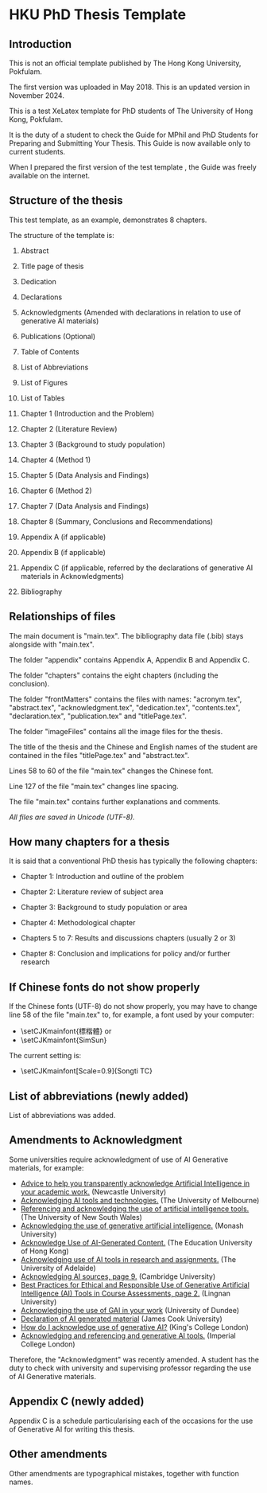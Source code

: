 # HKU PhD Thesis Template

## Introduction

This is not an official template published by The Hong Kong University, Pokfulam.

The first version was uploaded in May 2018. This is an updated version in November 2024.

This is a test XeLatex template for PhD students of The University of Hong Kong, Pokfulam.

It is the duty of a student to check the Guide for MPhil and PhD Students for Preparing and Submitting Your Thesis. This Guide is now available only to current students.

When I prepared the first version of the test template , the Guide was freely available on the internet.

## Structure of the thesis

This test template, as an example, demonstrates 8 chapters.

The structure of the template is:

  1. Abstract

  1. Title page of thesis

  1. Dedication

  1. Declarations

  1. Acknowledgments (Amended with declarations in relation to use of generative AI materials)

  1. Publications (Optional)

  1. Table of Contents
  
  1. List of Abbreviations

  1. List of Figures

  1. List of Tables

  1. Chapter 1 (Introduction and the Problem)

  1. Chapter 2 (Literature Review)

  1. Chapter 3 (Background to study population)

  1. Chapter 4 (Method 1)

  1. Chapter 5 (Data Analysis and Findings)

  1. Chapter 6 (Method 2)

  1. Chapter 7 (Data Analysis and Findings)
  
  1. Chapter 8 (Summary, Conclusions and Recommendations)

  1. Appendix A (if applicable)

  1. Appendix B (if applicable)
  
  1. Appendix C (if applicable, referred by the declarations of generative AI materials in Acknowledgments)

  1. Bibliography

## Relationships of files

The main document is "main.tex". The bibliography data file (.bib) stays alongside with "main.tex".

The folder "appendix" contains Appendix A, Appendix B and Appendix C.

The folder "chapters" contains the eight chapters (including the conclusion).

The folder "frontMatters" contains the files with names: "acronym.tex", "abstract.tex", "acknowledgment.tex", "dedication.tex", "contents.tex", "declaration.tex", "publication.tex" and "titlePage.tex".

The folder "imageFiles" contains all the image files for the thesis.

The title of the thesis and the Chinese and English names of the student are contained in the files "titlePage.tex" and "abstract.tex".

Lines 58 to 60 of the file "main.tex" changes the Chinese font.

Line 127 of the file "main.tex" changes line spacing.

The file "main.tex" contains further explanations and comments.

*All files are saved in Unicode (UTF-8).*

## How many chapters for a thesis

It is said that a conventional PhD thesis has typically the following chapters:

  - Chapter 1: Introduction and outline of the problem

  - Chapter 2: Literature review of subject area

  - Chapter 3: Background to study population or area

  - Chapter 4: Methodological chapter

  - Chapters 5 to 7: Results and discussions chapters (usually 2 or 3)

  - Chapter 8: Conclusion and implications for policy and/or further research 

## If Chinese fonts do not show properly

If the Chinese fonts (UTF-8) do not show properly, you may have to change line 58 of the file "main.tex" to, for example, a font used by your computer:

  - \setCJKmainfont{標楷體} or
  - \setCJKmainfont{SimSun}

The current setting is:

  - \setCJKmainfont[Scale=0.9]{Songti TC}

## List of abbreviations (newly added)

List of abbreviations was added.

## Amendments to Acknowledgment

Some universities require acknowledgment of use of AI Generative materials, for example:

- [Advice to help you transparently acknowledge Artificial Intelligence in your academic work.](https://www.ncl.ac.uk/academic-skills-kit/good-academic-practice/artificial-intelligence/acknowledging/) (Newcastle University)
- [Acknowledging AI tools and technologies.](https://students.unimelb.edu.au/academic-skills/resources/academic-integrity/acknowledging-AI-tools-and-technologies) (The University of Melbourne)
- [Referencing and acknowledging the use of artificial intelligence tools.](https://www.student.unsw.edu.au/ai-referencing) (The University of New South Wales)
- [Acknowledging the use of generative artificial intelligence.](https://www.monash.edu/student-academic-success/build-digital-capabilities/create-online/acknowledging-the-use-of-generative-artificial-intelligence) (Monash University)
- [Acknowledge Use of AI-Generated Content.](https://libguides.eduhk.hk/scite/acknowledge) (The Education University of Hong Kong)
- [Acknowledging use of AI tools in research and assignments.](https://libguides.adelaide.edu.au/c.php?g=959585&p=6965121) (The University of Adelaide)
- [Acknowledging AI sources, page 9.](https://www.cambridgemaths.org/Images/engaging_with_artificial_intelligence_in_research_and_writing.pdf) (Cambridge University)
- [Best Practices for Ethical and Responsible Use of Generative Artificial Intelligence (AI) Tools in Course Assessments, page 2.](https://www.ln.edu.hk/tlc/f/page/51687/AI%20Practice_updated%2024%20Jul%202023_final.pdf) (Lingnan University)
- [Acknowledging the use of GAI in your work](https://www.dundee.ac.uk/guides/use-generative-artificial-intelligence-students) (University of Dundee)
- [Declaration of AI generated material](https://www.jcu.edu.au/students/learning-centre/during-the-study-period/academic-integrity/generative-artificial-intelligence) (James Cook University)
- [How do I acknowledge use of generative AI?](https://www.kcl.ac.uk/about/strategy/learning-and-teaching/ai-guidance/student-guidance) (King's College London)
- [Acknowledging and referencing and generative AI tools.](https://www.imperial.ac.uk/admin-services/library/learning-support/generative-ai-guidance/) (Imperial College London)

Therefore, the "Acknowledgment" was recently amended. A student has the duty to check with university and supervising professor regarding the use of AI Generative materials.

## Appendix C (newly added)

Appendix C is a schedule particularising each of the occasions for the use of Generative AI for writing this thesis.

## Other amendments

Other amendments are typographical mistakes, together with function names.


